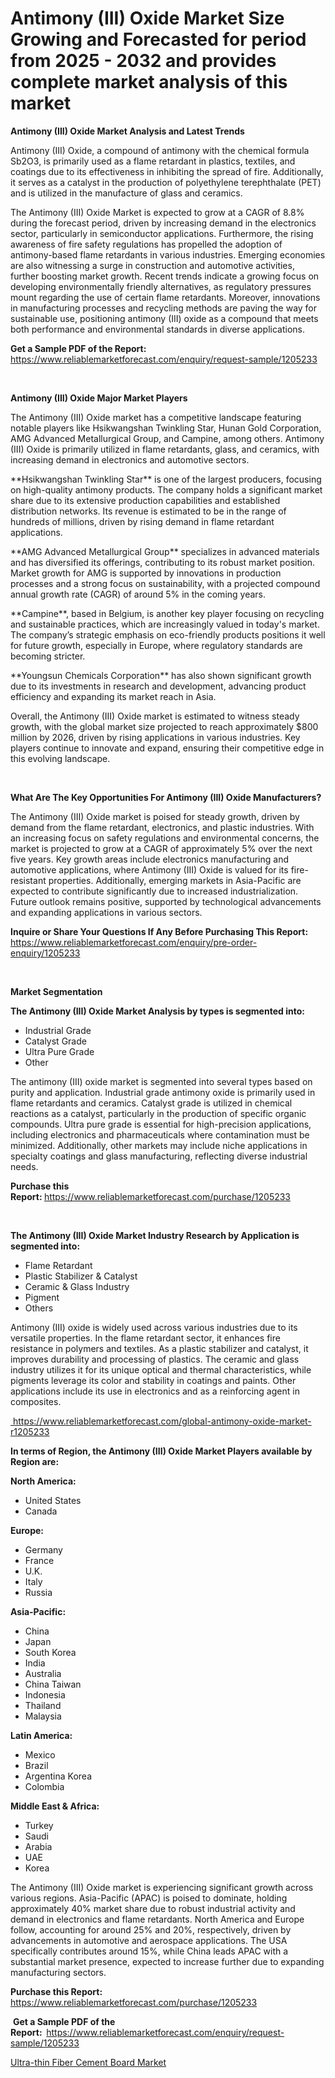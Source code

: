 <p><h1>Antimony (III) Oxide Market Size Growing and Forecasted for period from 2025 - 2032 and provides complete market analysis of this market</h1></p><p><strong>Antimony (III) Oxide Market Analysis and Latest Trends</strong></p>
<p><p>Antimony (III) Oxide, a compound of antimony with the chemical formula Sb2O3, is primarily used as a flame retardant in plastics, textiles, and coatings due to its effectiveness in inhibiting the spread of fire. Additionally, it serves as a catalyst in the production of polyethylene terephthalate (PET) and is utilized in the manufacture of glass and ceramics.</p><p>The Antimony (III) Oxide Market is expected to grow at a CAGR of 8.8% during the forecast period, driven by increasing demand in the electronics sector, particularly in semiconductor applications. Furthermore, the rising awareness of fire safety regulations has propelled the adoption of antimony-based flame retardants in various industries. Emerging economies are also witnessing a surge in construction and automotive activities, further boosting market growth. Recent trends indicate a growing focus on developing environmentally friendly alternatives, as regulatory pressures mount regarding the use of certain flame retardants. Moreover, innovations in manufacturing processes and recycling methods are paving the way for sustainable use, positioning antimony (III) oxide as a compound that meets both performance and environmental standards in diverse applications.</p></p>
<p><strong>Get a Sample PDF of the Report:&nbsp;</strong> <a href="https://www.reliablemarketforecast.com/enquiry/request-sample/1205233?utm_campaign=3069&utm_medium=2&utm_source=Github&utm_content=ia&utm_term=26032025&utm_id=antimony-iii-oxide">https://www.reliablemarketforecast.com/enquiry/request-sample/1205233</a></p>
<p>&nbsp;</p>
<p><strong>Antimony (III) Oxide Major Market Players</strong></p>
<p><p>The Antimony (III) Oxide market has a competitive landscape featuring notable players like Hsikwangshan Twinkling Star, Hunan Gold Corporation, AMG Advanced Metallurgical Group, and Campine, among others. Antimony (III) Oxide is primarily utilized in flame retardants, glass, and ceramics, with increasing demand in electronics and automotive sectors.</p><p>**Hsikwangshan Twinkling Star** is one of the largest producers, focusing on high-quality antimony products. The company holds a significant market share due to its extensive production capabilities and established distribution networks. Its revenue is estimated to be in the range of hundreds of millions, driven by rising demand in flame retardant applications.</p><p>**AMG Advanced Metallurgical Group** specializes in advanced materials and has diversified its offerings, contributing to its robust market position. Market growth for AMG is supported by innovations in production processes and a strong focus on sustainability, with a projected compound annual growth rate (CAGR) of around 5% in the coming years.</p><p>**Campine**, based in Belgium, is another key player focusing on recycling and sustainable practices, which are increasingly valued in today's market. The company’s strategic emphasis on eco-friendly products positions it well for future growth, especially in Europe, where regulatory standards are becoming stricter.</p><p>**Youngsun Chemicals Corporation** has also shown significant growth due to its investments in research and development, advancing product efficiency and expanding its market reach in Asia.</p><p>Overall, the Antimony (III) Oxide market is estimated to witness steady growth, with the global market size projected to reach approximately $800 million by 2026, driven by rising applications in various industries. Key players continue to innovate and expand, ensuring their competitive edge in this evolving landscape.</p></p>
<p>&nbsp;</p>
<p><strong>What Are The Key Opportunities For Antimony (III) Oxide Manufacturers?</strong></p>
<p><p>The Antimony (III) Oxide market is poised for steady growth, driven by demand from the flame retardant, electronics, and plastic industries. With an increasing focus on safety regulations and environmental concerns, the market is projected to grow at a CAGR of approximately 5% over the next five years. Key growth areas include electronics manufacturing and automotive applications, where Antimony (III) Oxide is valued for its fire-resistant properties. Additionally, emerging markets in Asia-Pacific are expected to contribute significantly due to increased industrialization. Future outlook remains positive, supported by technological advancements and expanding applications in various sectors.</p></p>
<p><strong>Inquire or Share Your Questions If Any Before Purchasing This Report:</strong> <a href="https://www.reliablemarketforecast.com/enquiry/pre-order-enquiry/1205233?utm_campaign=3069&utm_medium=2&utm_source=Github&utm_content=ia&utm_term=26032025&utm_id=antimony-iii-oxide">https://www.reliablemarketforecast.com/enquiry/pre-order-enquiry/1205233</a></p>
<p>&nbsp;</p>
<p><strong>Market Segmentation</strong></p>
<p><strong>The Antimony (III) Oxide Market Analysis by types is segmented into:</strong></p>
<p><ul><li>Industrial Grade</li><li>Catalyst Grade</li><li>Ultra Pure Grade</li><li>Other</li></ul></p>
<p><p>The antimony (III) oxide market is segmented into several types based on purity and application. Industrial grade antimony oxide is primarily used in flame retardants and ceramics. Catalyst grade is utilized in chemical reactions as a catalyst, particularly in the production of specific organic compounds. Ultra pure grade is essential for high-precision applications, including electronics and pharmaceuticals where contamination must be minimized. Additionally, other markets may include niche applications in specialty coatings and glass manufacturing, reflecting diverse industrial needs.</p></p>
<p><strong>Purchase this Report:&nbsp;</strong><a href="https://www.reliablemarketforecast.com/purchase/1205233?utm_campaign=3069&utm_medium=2&utm_source=Github&utm_content=ia&utm_term=26032025&utm_id=antimony-iii-oxide">https://www.reliablemarketforecast.com/purchase/1205233</a></p>
<p>&nbsp;</p>
<p><strong>The Antimony (III) Oxide Market Industry Research by Application is segmented into:</strong></p>
<p><ul><li>Flame Retardant</li><li>Plastic Stabilizer & Catalyst</li><li>Ceramic & Glass Industry</li><li>Pigment</li><li>Others</li></ul></p>
<p><p>Antimony (III) oxide is widely used across various industries due to its versatile properties. In the flame retardant sector, it enhances fire resistance in polymers and textiles. As a plastic stabilizer and catalyst, it improves durability and processing of plastics. The ceramic and glass industry utilizes it for its unique optical and thermal characteristics, while pigments leverage its color and stability in coatings and paints. Other applications include its use in electronics and as a reinforcing agent in composites.</p></p>
<p><a href="https://www.reliablemarketforecast.com/global-antimony-oxide-market-r1205233?utm_campaign=3069&utm_medium=2&utm_source=Github&utm_content=ia&utm_term=26032025&utm_id=antimony-iii-oxide">&nbsp;https://www.reliablemarketforecast.com/global-antimony-oxide-market-r1205233</a></p>
<p><strong>In terms of Region, the Antimony (III) Oxide Market Players available by Region are:</strong></p>
<p>
    <p> <strong> North America: </strong>
        <ul>
            <li>United States</li>
            <li>Canada</li>
        </ul>
        </p> 
    <p> <strong> Europe: </strong>
        <ul>
            <li>Germany</li>
            <li>France</li>
            <li>U.K.</li>
            <li>Italy</li>
            <li>Russia</li>
        </ul>
        </p> 
    <p> <strong> Asia-Pacific: </strong>
        <ul>
            <li>China</li>
            <li>Japan</li>
            <li>South Korea</li>
            <li>India</li>
            <li>Australia</li>
            <li>China Taiwan</li>
            <li>Indonesia</li>
            <li>Thailand</li>
            <li>Malaysia</li>
        </ul>
        </p> 
    <p> <strong> Latin America: </strong>
        <ul>
            <li>Mexico</li>
            <li>Brazil</li>
            <li>Argentina Korea</li>
            <li>Colombia</li>
        </ul>
        </p> 
    <p> <strong> Middle East & Africa: </strong>
        <ul>
            <li>Turkey</li>
            <li>Saudi</li>
            <li>Arabia</li>
            <li>UAE</li>
            <li>Korea</li>
        </ul>
    </p>
    </p>
<p><p>The Antimony (III) Oxide market is experiencing significant growth across various regions. Asia-Pacific (APAC) is poised to dominate, holding approximately 40% market share due to robust industrial activity and demand in electronics and flame retardants. North America and Europe follow, accounting for around 25% and 20%, respectively, driven by advancements in automotive and aerospace applications. The USA specifically contributes around 15%, while China leads APAC with a substantial market presence, expected to increase further due to expanding manufacturing sectors.</p></p>
<p><strong>Purchase this Report: </strong><a href="https://www.reliablemarketforecast.com/purchase/1205233?utm_campaign=3069&utm_medium=2&utm_source=Github&utm_content=ia&utm_term=26032025&utm_id=antimony-iii-oxide">https://www.reliablemarketforecast.com/purchase/1205233</a></p>
<p>&nbsp;<strong>Get a Sample PDF of the Report:&nbsp;&nbsp;</strong><a href="https://www.reliablemarketforecast.com/enquiry/request-sample/1205233?utm_campaign=3069&utm_medium=2&utm_source=Github&utm_content=ia&utm_term=26032025&utm_id=antimony-iii-oxide">https://www.reliablemarketforecast.com/enquiry/request-sample/1205233</a></p>
<p><strong></strong></p>
<p><p><a href="https://github.com/berbelsagwan/Market-Research-Report-List-1/blob/main/ultra-thin-fiber-cement-board-market.md?utm_campaign=3069&utm_medium=2&utm_source=Github&utm_content=ia&utm_term=26032025&utm_id=antimony-iii-oxide">Ultra-thin Fiber Cement Board Market</a></p></p>